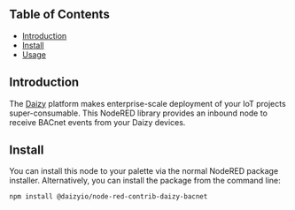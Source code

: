 ## Table of Contents
- [Introduction](#introduction)
- [Install](#install)
- [Usage](#usage)

## Introduction
The [Daizy](daizy.io) platform makes enterprise-scale deployment of your IoT projects super-consumable. This NodeRED library provides an inbound node to receive BACnet events from your Daizy devices.

## Install
You can install this node to your palette via the normal NodeRED package installer. Alternatively, you can install the package from the command line:

`npm install @daizyio/node-red-contrib-daizy-bacnet`

<!-- ## Usage
For instructions on using this node, please contact support@daizy.io -->